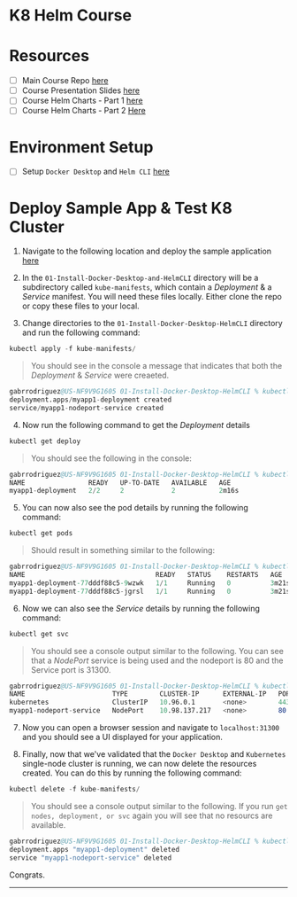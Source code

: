 # K8 Helm Course

# Resources
- [ ] Main Course Repo [here](https://github.com/stacksimplify/helm-masterclass)
- [ ] Course Presentation Slides [here](https://github.com/stacksimplify/helm-masterclass/tree/main/course-presentation)
- [ ] Course Helm Charts - Part 1 [here](https://github.com/stacksimplify/helm-charts)
- [ ] Course Helm Charts - Part 2 [Here](https://github.com/stacksimplify/helm-charts-repo)

# Environment Setup
- [ ] Setup `Docker Desktop` and `Helm CLI` [here](https://github.com/stacksimplify/helm-masterclass/tree/main/01-Install-Docker-Desktop-and-HelmCLI)

# Deploy Sample App & Test K8 Cluster
1. Navigate to the following location and deploy the sample application [here](https://github.com/stacksimplify/helm-masterclass/tree/main/01-Install-Docker-Desktop-and-HelmCLI)

2. In the `01-Install-Docker-Desktop-and-HelmCLI` directory will be a subdirectory called `kube-manifests`, which contain a _Deployment_ & a _Service_ manifest. You will need these files locally. Either clone the repo or copy these files to your local.

3. Change directories to the `01-Install-Docker-Desktop-HelmCLI` directory and run the following command: 
```s
kubectl apply -f kube-manifests/
```

> You should see in the console a message that indicates that both the _Deployment_ & _Service_ were creaeted.

```s
gabrrodriguez@US-NF9V9G1605 01-Install-Docker-Desktop-HelmCLI % kubectl apply -f kube-manifests/
deployment.apps/myapp1-deployment created
service/myapp1-nodeport-service created
```

4. Now run the following command to get the _Deployment_ details
```s
kubectl get deploy
```

> You should see the following in the console: 
```s
gabrrodriguez@US-NF9V9G1605 01-Install-Docker-Desktop-HelmCLI % kubectl get deploy
NAME                READY   UP-TO-DATE   AVAILABLE   AGE
myapp1-deployment   2/2     2            2           2m16s
```

5. You can now also see the pod details by running the following command: 
```s
kubectl get pods
```

> Should result in something similar to the following: 

```s
gabrrodriguez@US-NF9V9G1605 01-Install-Docker-Desktop-HelmCLI % kubectl get pods
NAME                                 READY   STATUS    RESTARTS   AGE
myapp1-deployment-77dddf88c5-9wzwk   1/1     Running   0          3m21s
myapp1-deployment-77dddf88c5-jgrsl   1/1     Running   0          3m21s
```

6. Now we can also see the _Service_ details by running the following command:

```s
kubectl get svc
```

> You should see a console output similar to the following. You can see that a _NodePort_ service is being used and the nodeport is 80 and the Service port is 31300.

```s
gabrrodriguez@US-NF9V9G1605 01-Install-Docker-Desktop-HelmCLI % kubectl get svc
NAME                      TYPE        CLUSTER-IP      EXTERNAL-IP   PORT(S)        AGE
kubernetes                ClusterIP   10.96.0.1       <none>        443/TCP        46m
myapp1-nodeport-service   NodePort    10.98.137.217   <none>        80:31300/TCP   4m33s
```

7. Now you can open a browser session and navigate to `localhost:31300` and you should see a UI displayed for your application.

8. Finally, now that we've validated that the `Docker Desktop` and `Kubernetes` single-node cluster is running, we can now delete the resources created. You can do this by running the following command: 

```s
kubectl delete -f kube-manifests/
```

> You should see a console output similar to the following. If you run `get nodes, deployment, or svc` again you will see that no resourcs are available.

```s
gabrrodriguez@US-NF9V9G1605 01-Install-Docker-Desktop-HelmCLI % kubectl delete -f kube-manifests 
deployment.apps "myapp1-deployment" deleted
service "myapp1-nodeport-service" deleted
```

Congrats.

-------